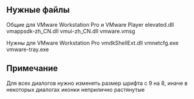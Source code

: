 ﻿## Нужные файлы

Общие для VMware Workstation Pro и VMware Player
elevated.dll
vmappsdk-zh_CN.dll
vmui-zh_CN.dll
vmware.vmsg

Нужны для VMware Workstation Pro
vmdkShellExt.dll
vmnetcfg.exe
vmware-tray.exe

## Примечание

Для всех диалогов нужно изменять размер шрифта с 9 на 8, иначе в некоторых диалогах иконки неприлично растянутые
